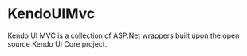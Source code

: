 # KendoUIMvc
Kendo UI MVC is a collection of ASP.Net wrappers built upon the open source Kendo UI Core project.
